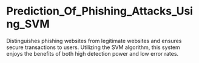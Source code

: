 # Prediction_Of_Phishing_Attacks_Using_SVM
Distinguishes phishing websites from legitimate websites and ensures secure transactions to users. Utilizing the SVM algorithm, this system enjoys the benefits of both high detection power and low error rates.
